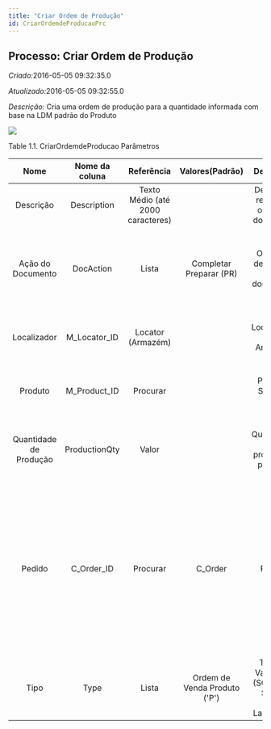 ```yaml
---
title: "Criar Ordem de Produção"
id: CriarOrdemdeProducaoPrc
---
```

<div id="d38458e1" class="section chapter">

<div class="titlepage">

<div>

<div>

## Processo: Criar Ordem de Produção

</div>

</div>

</div>

<span class="emphasis"> *Criado:*</span>2016-05-05 09:32:35.0

<span class="emphasis">*Atualizado:*</span>2016-05-05 09:32:55.0

<span class="emphasis"> *Descrição:* </span>Cria uma ordem de produção
para a quantidade informada com base na LDM padrão do Produto

![](/img/manual/CriarOrdemdeProducao.png)

<div id="d38458e18" class="table">

<div class="table-title">

Table 1.1. CriarOrdemdeProducao
Parâmetros

</div>

<div class="table-contents">

|          Nome          | Nome da coluna |            Referência             |       Valores(Padrão)        |                      Descrição                      |                                                                                                         Comentário/Ajuda                                                                                                          |
| :--------------------: | :------------: | :-------------------------------: | :--------------------------: | :-------------------------------------------------: | :-------------------------------------------------------------------------------------------------------------------------------------------------------------------------------------------------------------------------------: |
|       Descrição        |  Description   | Texto Médio (até 2000 caracteres) |                              |       Descrição resumida opcional do registro       |                                                                                            Uma descrição é limitada a 255 caracteres.                                                                                             |
|   Ação do Documento    |   DocAction    |               Lista               |   Completar Preparar (PR)    |          O estado de destino do documento           |                                                     Você pode ver o estado atual do documento no campo Estado do Documento. As opções possíveis serão listadas em um diálogo.                                                     |
|      Localizador       | M\_Locator\_ID |         Locator (Armazém)         |                              |               Localizador de Armazém                |                                                                               O "Localizador" indica onde um produto está localizado em um armazém.                                                                               |
|        Produto         | M\_Product\_ID |             Procurar              |                              |               Produto, Serviço, Item                |                                                                               Identifica um item que é ou comprado ou vendido por esta organização.                                                                               |
| Quantidade de Produção | ProductionQty  |               Valor               |                              |          Quantidade de produtos a produzir          |                                                                           A "Quantidade de Produção" identifica o número de produtos a serem produzidos                                                                           |
|         Pedido         |  C\_Order\_ID  |             Procurar              |           C\_Order           |                       Pedido                        | O "Pedido" é um documento de controle. O "Pedido" está completo quando a quantidade pedida for a mesma que a quantidade enviada e faturada. Quando você fecha um pedido, as quantidades não entregues (pendentes) são canceladas. |
|          Tipo          |      Type      |               Lista               | Ordem de Venda Produto ('P') | Tipo de Validação (SQL, Java Script, Java Language) |                                                               O "Tipo" indica o tipo de validação que irá ocorrer. Este pode ser SQL, Java Script ou Java Language.                                                               |

</div>

</div>

  

</div>
